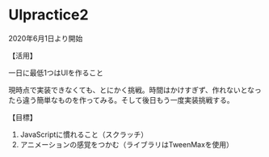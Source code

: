 # UIpractice2

2020年6月1日より開始

<p>【活用】</p>
<p>一日に最低1つはUIを作ること</p>
<p>現時点で実装できなくても、とにかく挑戦。時間はかけすぎず、作れないとなったら違う簡単なものを作ってみる。そして後日もう一度実装挑戦する。</p>

【目標】
1. JavaScriptに慣れること（スクラッチ）
2. アニメーションの感覚をつかむ（ライブラリはTweenMaxを使用）
